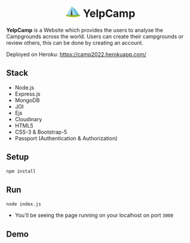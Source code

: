 <div align="center">
   <h1><img alt="Logo" src="https://github.com/adarsh-VA/yelpcamp/blob/main/public/images/favicon.ico" width="40" /> YelpCamp</h1>
</div>

**YelpCamp**  is a Website which provides the users to analyse the Campgrounds across the world. Users can create their campgrounds or review others, this can be done by creating an account.

Deployed on Heroku:
https://camp2022.herokuapp.com/

## Stack
- Node.js
- Express.js
- MongoDB
- JOI
- Ejs
- Cloudinary
- HTML5
- CSS-3 & Bootstrap-5
- Passport (Authentication & Authorization)

## Setup

```
npm install
```
## Run

```
node index.js
```
- You'll be seeing the page running on your localhost on port `3000`

## Demo
